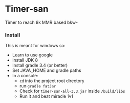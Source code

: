 # Timer-san

Timer to reach 9k MMR based bkw-

### Install

This is meant for windows so:
- Learn to use google
- Install JDK 8
- Install gradle 3.4 (or better)
- Set JAVA_HOME and gradle paths
- In a console:
  * `cd` into the project root directory
  * run `gradle fatJar`
  * Check for `timer-san-all-3.3.jar` inside `/build/libs`
  * Run it and beat miracle 1v1